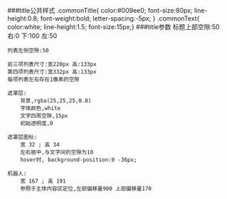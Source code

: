 ###title公共样式
	.commonTitle{ color:#009ee0; font-size:80px; line-height:0.8; 
		font-weight:bold; letter-spacing:-5px;
	}
	.commonText{ color:white; line-height:1.5; font-size:15px;}
###title参数
	标题上部空隙:50    右:0    下:100   左:50
	
	列表左侧空隙:50
	
	前三项列表尺寸:宽220px 高:133px 
	第四项列表尺寸:宽332px 高:133px
	每项列表左右存在1像素的空隙
	
	遮罩层:
		背景,rgba(25,25,25,0.8)
		字体颜色,white
		文字四周空隙,15px
		初始透明度,0
	
	遮罩层图标:
		宽 32 ; 高 34
		左右居中,与文字间的空隙为10
		hover时, background-position:0 -36px;
		
	机器人:
		宽 167 ; 高 191
		参照于主体内容区定位,左部偏移量900 上部偏移量170
		
	
	
	